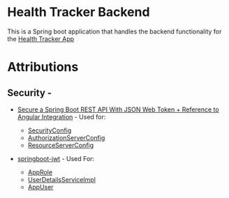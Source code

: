 # Health Tracker Backend
This is a Spring boot application that handles the backend functionality for the [Health Tracker App](https://github.com/NJCrain/health-tracker)

# Attributions
## Security - 
  * [Secure a Spring Boot REST API With JSON Web Token + Reference to Angular Integration](https://medium.com/@nydiarra/secure-a-spring-boot-rest-api-with-json-web-token-reference-to-angular-integration-e57a25806c50) - Used for:
    * [SecurityConfig](src/main/java/com/njcrain/healthtrackerbackend/SecurityConfig.java)
    * [AuthorizationServerConfig](src/main/java/com/njcrain/healthtrackerbackend/AuthorizationServerConfig.java)
    * [ResourceServerConfig](src/main/java/com/njcrain/healthtrackerbackend/ResourceServerConfig.java)
    
  * [springboot-jwt](https://github.com/nydiarra/springboot-jwt) - Used For:
    * [AppRole](src/main/java/com/njcrain/healthtrackerbackend/AppRole.java)
    * [UserDetailsServiceImpl](src/main/java/com/njcrain/healthtrackerbackend/UserDetailsServiceImpl.java)
    * [AppUser](src/main/java/com/njcrain/healthtrackerbackend/AppUser.java)
    
